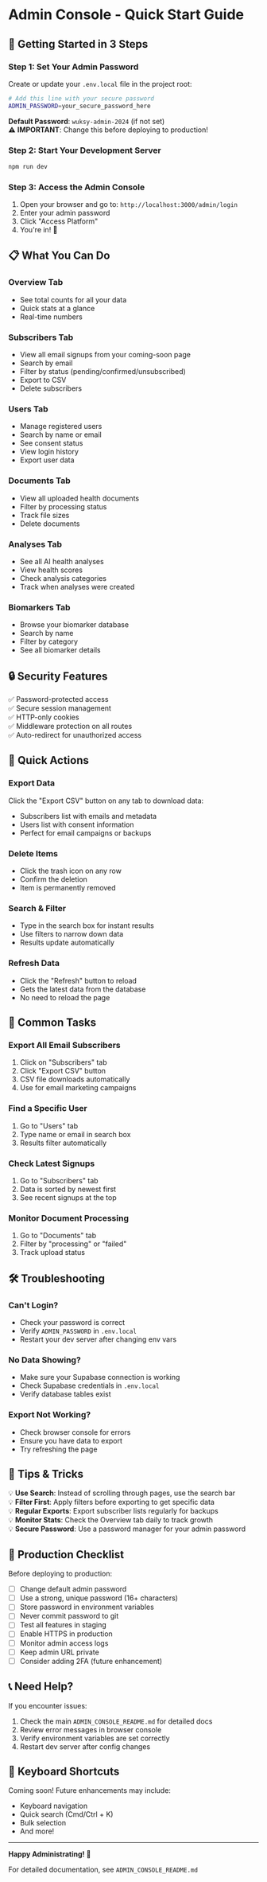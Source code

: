 # Admin Console - Quick Start Guide

## 🚀 Getting Started in 3 Steps

### Step 1: Set Your Admin Password
Create or update your `.env.local` file in the project root:

```bash
# Add this line with your secure password
ADMIN_PASSWORD=your_secure_password_here
```

**Default Password**: `wuksy-admin-2024` (if not set)  
⚠️ **IMPORTANT**: Change this before deploying to production!

### Step 2: Start Your Development Server
```bash
npm run dev
```

### Step 3: Access the Admin Console
1. Open your browser and go to: `http://localhost:3000/admin/login`
2. Enter your admin password
3. Click "Access Platform"
4. You're in! 🎉

## 📋 What You Can Do

### Overview Tab
- See total counts for all your data
- Quick stats at a glance
- Real-time numbers

### Subscribers Tab
- View all email signups from your coming-soon page
- Search by email
- Filter by status (pending/confirmed/unsubscribed)
- Export to CSV
- Delete subscribers

### Users Tab
- Manage registered users
- Search by name or email
- See consent status
- View login history
- Export user data

### Documents Tab
- View all uploaded health documents
- Filter by processing status
- Track file sizes
- Delete documents

### Analyses Tab
- See all AI health analyses
- View health scores
- Check analysis categories
- Track when analyses were created

### Biomarkers Tab
- Browse your biomarker database
- Search by name
- Filter by category
- See all biomarker details

## 🔒 Security Features

✅ Password-protected access  
✅ Secure session management  
✅ HTTP-only cookies  
✅ Middleware protection on all routes  
✅ Auto-redirect for unauthorized access  

## 📱 Quick Actions

### Export Data
Click the "Export CSV" button on any tab to download data:
- Subscribers list with emails and metadata
- Users list with consent information
- Perfect for email campaigns or backups

### Delete Items
- Click the trash icon on any row
- Confirm the deletion
- Item is permanently removed

### Search & Filter
- Type in the search box for instant results
- Use filters to narrow down data
- Results update automatically

### Refresh Data
- Click the "Refresh" button to reload
- Gets the latest data from the database
- No need to reload the page

## 🎯 Common Tasks

### Export All Email Subscribers
1. Click on "Subscribers" tab
2. Click "Export CSV" button
3. CSV file downloads automatically
4. Use for email marketing campaigns

### Find a Specific User
1. Go to "Users" tab
2. Type name or email in search box
3. Results filter automatically

### Check Latest Signups
1. Go to "Subscribers" tab
2. Data is sorted by newest first
3. See recent signups at the top

### Monitor Document Processing
1. Go to "Documents" tab
2. Filter by "processing" or "failed"
3. Track upload status

## 🛠️ Troubleshooting

### Can't Login?
- Check your password is correct
- Verify `ADMIN_PASSWORD` in `.env.local`
- Restart your dev server after changing env vars

### No Data Showing?
- Make sure your Supabase connection is working
- Check Supabase credentials in `.env.local`
- Verify database tables exist

### Export Not Working?
- Check browser console for errors
- Ensure you have data to export
- Try refreshing the page

## 📝 Tips & Tricks

💡 **Use Search**: Instead of scrolling through pages, use the search bar  
💡 **Filter First**: Apply filters before exporting to get specific data  
💡 **Regular Exports**: Export subscriber lists regularly for backups  
💡 **Monitor Stats**: Check the Overview tab daily to track growth  
💡 **Secure Password**: Use a password manager for your admin password  

## 🔐 Production Checklist

Before deploying to production:

- [ ] Change default admin password
- [ ] Use a strong, unique password (16+ characters)
- [ ] Store password in environment variables
- [ ] Never commit password to git
- [ ] Test all features in staging
- [ ] Enable HTTPS in production
- [ ] Monitor admin access logs
- [ ] Keep admin URL private
- [ ] Consider adding 2FA (future enhancement)

## 📞 Need Help?

If you encounter issues:
1. Check the main `ADMIN_CONSOLE_README.md` for detailed docs
2. Review error messages in browser console
3. Verify environment variables are set correctly
4. Restart dev server after config changes

## 🎨 Keyboard Shortcuts

Coming soon! Future enhancements may include:
- Keyboard navigation
- Quick search (Cmd/Ctrl + K)
- Bulk selection
- And more!

---

**Happy Administrating! 🚀**

For detailed documentation, see `ADMIN_CONSOLE_README.md`


